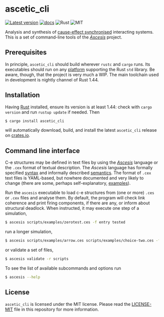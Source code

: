 ascetic_cli
===========
[![Latest version](https://img.shields.io/crates/v/ascetic_cli.svg)](https://crates.io/crates/ascetic_cli)
[![docs](https://docs.rs/ascetic_cli/badge.svg)](https://docs.rs/ascetic_cli)
![Rust](https://img.shields.io/badge/rust-nightly-brightgreen.svg)
![MIT](https://img.shields.io/badge/license-MIT-blue.svg)

Analysis and synthesis of [cause-effect
synchronised](https://link.springer.com/book/10.1007/978-3-030-20461-7)
interacting systems.  This is a set of command-line tools of the
[_Ascesis_](https://github.com/k7f/ascesis) project.

## Prerequisites

In principle, `ascetic_cli` should build wherever `rustc` and `cargo`
runs.  Its executables should run on any
[platform](https://forge.rust-lang.org/release/platform-support.html)
supporting the Rust `std` library.  Be aware, though, that the project
is very much a WIP.  The main toolchain used in development is nightly
channel of Rust 1.44.

## Installation

Having [Rust](https://www.rust-lang.org/downloads.html) installed,
ensure its version is at least 1.44: check with `cargo version` and
run `rustup update` if needed.  Then

```bash
$ cargo install ascetic_cli
```

will automatically download, build, and install the latest
`ascetic_cli` release on
[crates.io](https://crates.io/crates/ascetic_cli).

## Command line interface

C-e structures may be defined in text files by using the
[_Ascesis_](https://github.com/k7f/ascesis) language or the `.cex`
format of textual description.  The _Ascesis_ language has formally
specified
[syntax](https://github.com/k7f/ascesis/blob/master/spec/ascesis-syntax.ebnf)
and informally described
[semantics](https://github.com/k7f/ascesis/blob/master/spec/parser-implementation.md).
The format of `.cex` text files is YAML-based, but nowhere documented
and very likely to change (there are some, perhaps self-explanatory,
[examples](../scripts/cex)).

Run the `ascesis` executable to load c-e structures from (one or more)
`.ces` or `.cex` files and analyse them.  By default, the program will
check link coherence and print firing components, if there are any, or
inform about structural deadlock.  When instructed, it may execute one
step of a simulation,

```bash
$ ascesis scripts/examples/zerotest.ces -f entry tested
```

run a longer simulation,

```bash
$ ascesis scripts/examples/arrow.ces scripts/examples/choice-two.ces -f a:3 -x 3
```

or validate a set of files,

```bash
$ ascesis validate -r scripts
```

To see the list of available subcommands and options run

```bash
$ ascesis --help
```

## License

`ascetic_cli` is licensed under the MIT license.  Please read the
[LICENSE-MIT](LICENSE-MIT) file in this repository for more
information.
